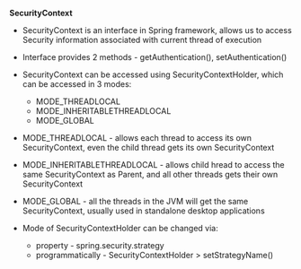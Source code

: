 **SecurityContext**

* SecurityContext is an interface in Spring framework, allows us to access Security information associated with current thread of execution
* Interface provides 2 methods - getAuthentication(), setAuthentication()

* SecurityContext can be accessed using SecurityContextHolder, which can be accessed in 3 modes:
  * MODE_THREADLOCAL
  * MODE_INHERITABLETHREADLOCAL
  * MODE_GLOBAL
  

* MODE_THREADLOCAL - allows each thread to access its own SecurityContext, even the child thread gets its own SecurityContext
* MODE_INHERITABLETHREADLOCAL - allows child hread to access the same SecurityContext as Parent, and all other threads gets their own SecurityContext
* MODE_GLOBAL - all the threads in the JVM will get the same SecurityContext, usually used in standalone desktop applications


* Mode of SecurityContextHolder can be changed via:
  * property - spring.security.strategy
  * programmatically - SecurityContextHolder > setStrategyName()
  
